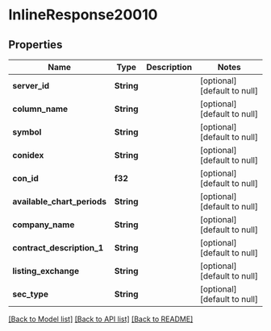 # InlineResponse20010

## Properties
Name | Type | Description | Notes
------------ | ------------- | ------------- | -------------
**server_id** | **String** |  | [optional] [default to null]
**column_name** | **String** |  | [optional] [default to null]
**symbol** | **String** |  | [optional] [default to null]
**conidex** | **String** |  | [optional] [default to null]
**con_id** | **f32** |  | [optional] [default to null]
**available_chart_periods** | **String** |  | [optional] [default to null]
**company_name** | **String** |  | [optional] [default to null]
**contract_description_1** | **String** |  | [optional] [default to null]
**listing_exchange** | **String** |  | [optional] [default to null]
**sec_type** | **String** |  | [optional] [default to null]

[[Back to Model list]](../README.md#documentation-for-models) [[Back to API list]](../README.md#documentation-for-api-endpoints) [[Back to README]](../README.md)


